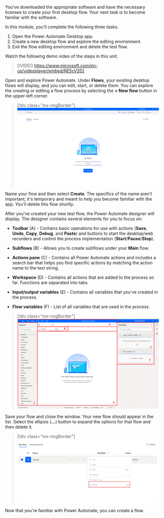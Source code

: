 You've downloaded the appropriate software and have the necessary licenses to create your first desktop flow. Your next task is to become familiar with the software. 

In this module, you'll complete the following three tasks: 
1. Open the Power Automate Desktop app.
2. Create a new desktop flow and explore the editing environment.
3. Exit the flow editing environment and delete the test flow.

Watch the following demo video of the steps in this unit.

> [!VIDEO https://www.microsoft.com/en-us/videoplayer/embed/RE5cV2D]

Open and explore Power Automate. Under **Flows**, your existing desktop flows will display, and you can edit, start, or delete them. You can explore the creating or editing a flow process by selecting the **+ New flow** button in the upper-left corner.

> [!div class="mx-imgBorder"]
> [![Screenshot of the Power Automate page with the New flow button.](../media/desktop.png)](../media/desktop.png#lightbox)

Name your flow and then select **Create**. The specifics of the name aren't important; it's temporary and meant to help you become familiar with the app. You'll delete this flow shortly.

After you've created your new test flow, the Power Automate designer will display. The designer contains several elements for you to focus on:

-   **Toolbar** (A) - Contains basic operations for use with actions (**Save**, **Undo**, **Copy**, **Debug**, and **Paste**) and buttons to start the desktop/web recorders and control the process implementation (**Start**/**Pause**/**Stop**).

-   **Subflows** (B) - Allows you to create subflows under your **Main** flow.

-   **Actions pane** (C) - Contains all Power Automate actions and includes a search bar that helps you find specific actions by matching the action name to the text string.

-   **Workspace** (D) - Contains all actions that are added to the process so far. Functions are separated into tabs.

-   **Input/output variables** (E) - Contains all variables that you've created in the process.

-   **Flow variables** (F) - List of all variables that are used in the process.

> [!div class="mx-imgBorder"]
> [![Screenshot of the designer screen with features highlighted.](../media/designer.png)](../media/designer.png#lightbox)

Save your flow and close the window. Your new flow should appear in the list. Select the ellipsis (**...**) button to expand the options for that flow and then delete it.

> [!div class="mx-imgBorder"]
> [![Screenshot of the flow options with the Delete option selected.](../media/delete.png)](../media/delete.png#lightbox)

Now that you're familiar with Power Automate, you can create a flow.

